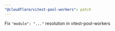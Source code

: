 ```yaml
---
"@cloudflare/vitest-pool-workers": patch
---
```


Fix `"module": "..."` resolution in vitest-pool-workers
